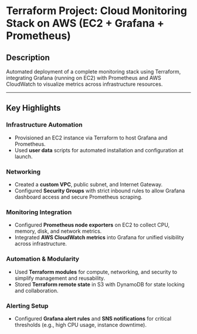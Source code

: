 # Terraform Project: Cloud Monitoring Stack on AWS (EC2 + Grafana + Prometheus)

## Description
Automated deployment of a complete monitoring stack using Terraform, integrating Grafana (running on EC2) with Prometheus and AWS CloudWatch to visualize metrics across infrastructure resources.

---

## Key Highlights

### Infrastructure Automation
- Provisioned an EC2 instance via Terraform to host Grafana and Prometheus.
- Used **user data** scripts for automated installation and configuration at launch.

### Networking
- Created a **custom VPC**, public subnet, and Internet Gateway.
- Configured **Security Groups** with strict inbound rules to allow Grafana dashboard access and secure Prometheus scraping.

### Monitoring Integration
- Configured **Prometheus node exporters** on EC2 to collect CPU, memory, disk, and network metrics.
- Integrated **AWS CloudWatch metrics** into Grafana for unified visibility across infrastructure.

### Automation & Modularity
- Used **Terraform modules** for compute, networking, and security to simplify management and reusability.
- Stored **Terraform remote state** in S3 with DynamoDB for state locking and collaboration.

### Alerting Setup
- Configured **Grafana alert rules** and **SNS notifications** for critical thresholds (e.g., high CPU usage, instance downtime).
